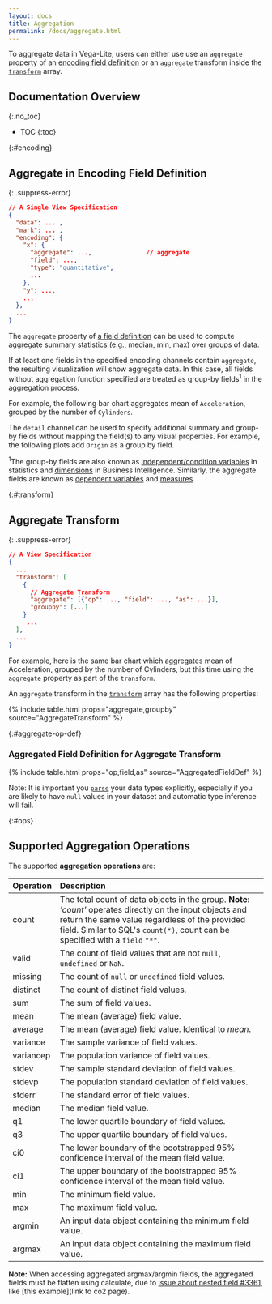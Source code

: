```yaml
---
layout: docs
title: Aggregation
permalink: /docs/aggregate.html
---
```


To aggregate data in Vega-Lite, users can either use use an `aggregate` property of an [encoding field definition](#encoding) or an `aggregate` transform inside the [`transform`](#transform) array.

## Documentation Overview
{:.no_toc}

* TOC
{:toc}


{:#encoding}
## Aggregate in Encoding Field Definition

<!-- TODO why aggregation -->

{: .suppress-error}
```json
// A Single View Specification
{
  "data": ... ,
  "mark": ... ,
  "encoding": {
    "x": {
      "aggregate": ...,               // aggregate
      "field": ...,
      "type": "quantitative",
      ...
    },
    "y": ...,
    ...
  },
  ...
}
```

The `aggregate` property of [a field definition](encoding.html#field-def) can be used to compute aggregate summary statistics (e.g., median, min, max) over groups of data.

If at least one fields in the specified encoding channels contain `aggregate`, the resulting visualization will show aggregate data. In this case, all fields without aggregation function specified are treated as group-by fields<sup>1</sup> in the aggregation process.

For example, the following bar chart aggregates mean of `Acceleration`, grouped by the number of `Cylinders`.

<div class="vl-example" data-name="bar_aggregate_vertical"></div>

The `detail` channel can be used to specify additional summary and group-by fields without mapping the field(s) to any visual properties.  For example, the following plots add `Origin` as a group by field.

<div class="vl-example" data-name="point_aggregate_detail"></div>

<span class="note-line"><sup>1</sup>The group-by fields are also known as [independent/condition variables](https://en.wikipedia.org/wiki/Dependent_and_independent_variables) in statistics and [dimensions](https://en.wikipedia.org/wiki/Dimension_(data_warehouse)) in Business Intelligence. Similarly, the aggregate fields are known as [dependent variables](https://en.wikipedia.org/wiki/Dependent_and_independent_variables) and [measures](https://en.wikipedia.org/wiki/Measure_(data_warehouse)). </span>


{:#transform}
## Aggregate Transform


{: .suppress-error}
```json
// A View Specification
{
  ...
  "transform": [
    {
      // Aggregate Transform
      "aggregate": [{"op": ..., "field": ..., "as": ...}],
      "groupby": [...]
    }
     ...
  ],
  ...
}
```

For example, here is the same bar chart which aggregates mean of Acceleration, grouped by the number of Cylinders, but this time using the `aggregate` property as part of the `transform`.

<div class="vl-example" data-name="bar_aggregate_transform"></div>

An `aggregate` transform in the [`transform`](transform.html) array has the following properties:

{% include table.html props="aggregate,groupby" source="AggregateTransform" %}

{:#aggregate-op-def}
### Aggregated Field Definition for Aggregate Transform

{% include table.html props="op,field,as" source="AggregatedFieldDef" %}

Note: It is important you [`parse`](data.html#format) your data types explicitly, especially if you are likely to have `null` values in your dataset and automatic type inference will fail.

{:#ops}
## Supported Aggregation Operations

The supported **aggregation operations** are:

| Operation | Description  |
| :-------- | :------------|
| count     | The total count of data objects in the group. <span class="note-line">__Note:__ _'count'_ operates directly on the input objects and return the same value regardless of the provided field. Similar to SQL's `count(*)`, count can be specified with a `field` `"*"`.|
| valid     | The count of field values that are not `null`, `undefined` or `NaN`.|
| missing   | The count of `null` or `undefined` field values.|
| distinct  | The count of distinct field values.|
| sum       | The sum of field values.|
| mean      | The mean (average) field value.|
| average   | The mean (average) field value. Identical to _mean_.|
| variance  | The sample variance of field values.|
| variancep | The population variance of field values.|
| stdev     | The sample standard deviation of field values.|
| stdevp    | The population standard deviation of field values.|
| stderr    | The standard error of field values.|
| median    | The median field value.|
| q1        | The lower quartile boundary of field values.|
| q3        | The upper quartile boundary of field values.|
| ci0       | The lower boundary of the bootstrapped 95% confidence interval of the mean field value.|
| ci1       | The upper boundary of the bootstrapped 95% confidence interval of the mean field value.|
| min       | The minimum field value.|
| max       | The maximum field value.|
| argmin    | An input data object containing the minimum field value.|
| argmax    | An input data object containing the maximum field value.|

__Note:__ When accessing aggregated argmax/argmin fields, the aggregated fields must be flatten using calculate, due to [issue about nested field #3361](https://github.com/vega/vega-lite/issues/3361),  like [this example](link to co2 page).